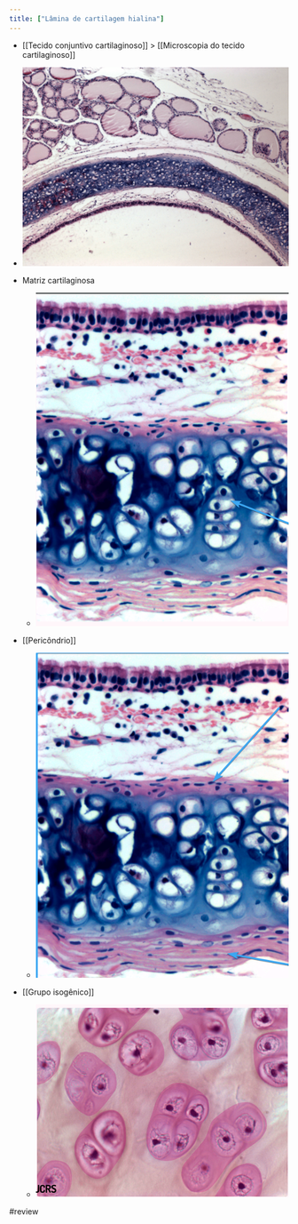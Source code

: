 ```yaml
---
title: ["Lâmina de cartilagem hialina"]
---
```

+ [[Tecido conjuntivo cartilaginoso]] > [[Microscopia do tecido cartilaginoso]] 
+ ![Pasted image 20210418174104.png](Pasted%20image%2020210418174104.png)

+ Matriz cartilaginosa
	+ ![Pasted image 20210418174333.png](Pasted%20image%2020210418174333.png)	
+ [[Pericôndrio]]
	+ ![Pasted image 20210418174712.png](Pasted%20image%2020210418174712.png)
+ [[Grupo isogênico]]
	+ ![Pasted image 20210418175005.png](Pasted%20image%2020210418175005.png)


#review 